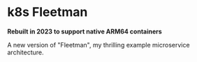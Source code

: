 # k8s Fleetman

**Rebuilt in 2023 to support native ARM64 containers**

A new version of "Fleetman", my thrilling example microservice architecture.
